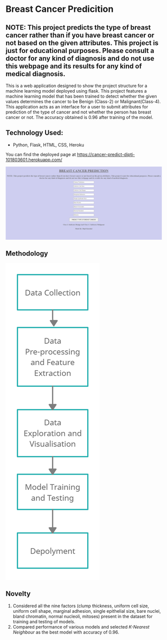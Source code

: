 # Breast Cancer Predicition

## NOTE: This project predicts the type of breast cancer rather than if you have breast cancer or not based on the given attributes. This project is just for educational purposes. Please consult a doctor for any kind of diagnosis and do not use this webpage and its results for any kind of medical diagnosis.


This is a web application designed to show the project structure for a machine learning model deployed using flask. This project features a machine learning model that has been trained to detect whether the given values determines the cancer to be Benign (Class-2) or Malignant(Class-4). This application acts as an interface for a user to submit attributes for prediction of the type of cancer and not whether the person has breast cancer or not.
The accuracy obtained is 0.96 after training of the model.

## Technology Used:
* Python, Flask, HTML, CSS, Heroku

You can find the deployed page at https://cancer-predict-dipti-101803601.herokuapp.com/

![](IO_Screenshots/1.JPG)

## Methodology
![](Methodology.jpg)

## Novelty
1. Considered all the nine factors (clump thickness, uniform cell size, uniform cell shape, marginal adhesion, single epithelial size, bare nuclei, bland chromatin, normal nucleoli, mitoses) present in the dataset for training and testing of models.
2. Compared performance of various models and selected *K-Nearest Neighbour* as the best model with accuracy of 0.96.
